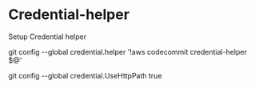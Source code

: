 # Credential-helper
Setup Credential helper

git config --global credential.helper '!aws codecommit credential-helper $@'

git config --global credential.UseHttpPath true

